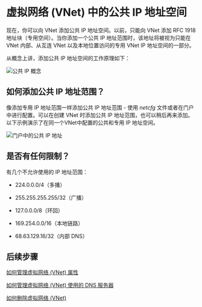 <properties 
   pageTitle="如何在虚拟网络中使用公共 IP 地址"
   description="了解如何配置虚拟网络以使用公共 IP 地址"
   services="virtual-network"
   documentationCenter="na"
   authors="telmosampaio"
   manager="carolz"
   editor="tysonn"/>
<tags 
   ms.service="virtual-network"
   ms.date="06/08/2015"
   wacn.date="08/01/2015"/>

# 虚拟网络 (VNet) 中的公共 IP 地址空间

现在，你可以向 VNet 添加公共 IP 地址空间。以前，只能向 VNet 添加 RFC 1918 地址块（专用空间）。当你添加一个公共 IP 地址范围时，该地址将被视为只能在 VNet 内部、从互连 VNet 以及本地位置访问的专用 VNet IP 地址空间的一部分。

从概念上讲，添加公共 IP 地址空间的工作原理如下：

![公共 IP 概念](./media/virtual-networks-public-ip-within-vnet/IC775683.jpg)

## 如何添加公共 IP 地址范围？

像添加专用 IP 地址范围一样添加公共 IP 地址范围 - 使用 *netcfg* 文件或者在门户中进行配置。可以在创建 VNet 时添加公共 IP 地址范围，也可以稍后再来添加。以下示例演示了在同一个VNet中配置的公共和专用 IP 地址空间。

![门户中的公共 IP 地址](./media/virtual-networks-public-ip-within-vnet/IC775684.png)

## 是否有任何限制？

有几个不允许使用的 IP 地址范围：

- 224.0.0.0/4（多播）

- 255.255.255.255/32（广播）

- 127.0.0.0/8（环回）

- 169.254.0.0/16（本地链路）

- 68.63.129.16/32（内部 DNS）

## 后续步骤

[如何管理虚拟网络 (VNet) 属性](/documentation/articles/virtual-networks-settings)

[如何管理虚拟网络 (VNet) 使用的 DNS 服务器](/documentation/articles/virtual-networks-manage-dns-in-vnet)

[如何删除虚拟网络 (VNet)](/documentation/articles/virtual-networks-delete-vnet)

<!---HONumber=64-->